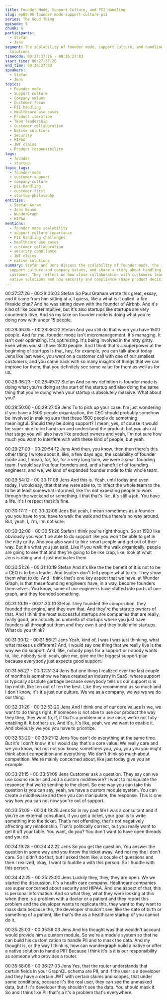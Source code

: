```yaml
---
title: Founder Mode, Support Culture, and PII Handling
slug: ep05-06-founder-mode-support-culture-pii
series: The Good Thing
episode: 5
chunk: 6
participants:
  - Stefan
  - Jens
segment: The scalability of founder mode, support culture, and handling PII in customer
  solutions
timecode: 00:27:37:26 - 00:36:27:03
start_time: 00:27:37:26
end_time: 00:36:27:03
speakers:
  - Stefan
  - Jens
topics:
  - Founder mode
  - Support culture
  - Company values
  - Customer focus
  - PII handling
  - Healthcare use cases
  - Product iteration
  - Team leadership
  - Customer collaboration
  - Native solutions
  - Security
  - HIPAA
  - JWT claims
  - Product responsibility
tags:
  - founder
  - startup
topic_tags:
  - founder-mode
  - customer-support
  - company-culture
  - pii-handling
  - customer-first
  - startup-philosophy
entities:
  - Stefan Avram
  - Jens Neuse
  - WunderGraph
  - HIPAA
mentions:
  - founder mode scalability
  - support culture importance
  - PII handling challenges
  - healthcare use cases
  - customer collaboration
  - security compliance
  - JWT claims
  - native solutions
summary: Stefan and Jens discuss the scalability of founder mode, the importance of
  support culture and company values, and share a story about handling PII for a healthcare
  customer. They reflect on how close collaboration with customers leads to better
  native solutions and how security and compliance shape product decisions.
---
```


00:27:37:26 - 00:28:06:03
Stefan
So Paul Graham wrote this great, essay, and it came from him sitting at a, I guess, like a what is
it called, a fire fireside chat? And he was sitting down with the founder of Airbnb. And it's kind of
like counterintuitive, but it's also startups like startups are very counterintuitive. And so my take
on founder mode is doing what you're doing now with under 15 people.

00:28:06:05 - 00:28:36:22
Stefan
And you still do that when you have 1500 people. And for me, founder mode isn't
micromanagement. It's managing. It isn't over optimizing. It's optimizing. It's being involved in
the nitty gritty. Even when you still have 1500 people. And I think that's a superpower at the
beginning of startups is that, hey, for example, you can talk about today Jens like last week, you
went on a customer call with one of our smallest customers, and you came back with so many
insights of things that we can improve for them, that you definitely see some value for them as
well as for us.

00:28:36:23 - 00:28:49:27
Stefan
And so my definition is founder mode is doing what you're doing at the start of the startup and
also doing the same thing that you're doing when your startup is absolutely massive. What
about you?

00:28:50:00 - 00:29:27:09
Jens
To to pick up your case. I'm just wondering if you have a 1500 people organization, the CEO
should probably somehow be involved in making sure that these 1500 people do something
meaningful. Should they be doing support? I mean, yes, of course it would be super nice to be
hands on and understand the product, but you also at that stage you will also have like product
owners and yeah, I'm not sure how much you want to interfere with with these kind of people,
but yeah.

00:29:27:09 - 00:29:54:12
Jens
And then, you know, then then there's this other thing I wrote about it, like, a few days ago, the
scalability of founder mode and, I mean, for, for, for a very long time, we were a small founding
team. I would say like four founders and, and a handful of of founding engineers, and we, we
kind of expanded founder mode to this whole team.

00:29:54:12 - 00:30:17:08
Jens
And this is. Yeah, until today and even today, I would say, that that we were able to, to infect the
whole team to the to be at least somewhat informed, like I'm not expecting people to work
through the weekend or something. I that that's like, it's still a job. You have a life. It's I respect
that it's fine.

00:30:17:11 - 00:30:32:06
Jens
But yeah, I mean sometimes as a founder you you have to you have to walk the walk and thus
there's no way around. But, yeah, I, I'm, I'm not sure.

00:30:32:08 - 00:30:51:26
Stefan
I think you're right though. So at 1500 like obviously you won't be able to do support like you
won't be able to get in the nitty gritty. And you also want to hire smart people and get out of their
way. But it's what you just said. Like if you walk the walk organically, people are going to see
that and they're going to be like crap, like, look at what Jens is doing and it just motivates them.

00:30:51:26 - 00:31:10:19
Stefan
And it's like the the benefit of it is not to be a CEO is to be a leader. And leaders don't tell people
what to do. They show them what to do. And I think that's one key aspect that we have. at
Wunder Graph, is that these founding engineers have, in a way, become founders themselves.
You know, some of our engineers have shifted into parts of one graph, and they founded
something.

00:31:10:19 - 00:31:30:10
Stefan
They founded the composition, they founded the engine, and they own that. And they're the
startup owners of that. And I think the most successful startups are companies that are really,
really good, are actually an umbrella of startups where you just have founders all throughout
them and they own it and they build mini startups. What do you think?

00:31:30:12 - 00:31:56:21
Jens
Yeah, kind of, I was I was just thinking, what what makes us different? And, I would say one
thing that we really live is the way we do support. And, like, nobody pays for a support or
nobody wants to, like, nobody said, yeah, give me, give me the biggest support plan because
everybody just expects good support.

00:31:56:27 - 00:32:31:24
Jens
But one thing I realized over the last couple of months is somehow we have created an industry
in SaaS, where support is typically absolute garbage because everybody tells us our support is
is top notch, like ten out of ten the best. Like they recommend us so much and I don't know, it's
it's just our culture. We we as a company, we we we we do our thing.

00:32:31:26 - 00:32:53:20
Jens
And I think one of our core values is we, we want to do things right. If someone is not able to
use our product the way they they, they want to, if, if that's a problem or a use case, we're not
fully enabling it. It bothers us. And it's, it's like, yeah, we we want to enable it. And obviously we
you you have to prioritize.

00:32:53:20 - 00:33:21:12
Jens
You can't do everything at the same time. But it's I don't know, it's I would say that's a core
value. We really care and we you know, not not not you know, sometimes you, you, you you
you might think about competition and everything. We don't think so much about competition. We're
mainly concerned about, like just today give you an example.

00:33:21:15 - 00:33:51:09
Jens
Customer ask a question. They say can we use cosmo router and add a custom middleware? I
want to manipulate the response that we're sending to the client. So one way you can take this
question is you can say, yeah, we have a custom module system. You can create a middleware
and then you can manipulate, the response. This is one way how you can not now you're out of
support.

00:33:51:09 - 00:34:19:28
Jens
So in my past life I was a consultant and if you're an external consultant, if you get a ticket, your
goal is to write something into the ticket. That's not offending, that's not negatively affecting any
relationship. That's politically correct, but you really want to get it off your table. You want, do
you? You don't want to have open threads and you do.

00:34:19:28 - 00:34:42:22
Jens
So you get the question. You answer the question in some way and you throw the ticket away.
And not my the I don't care. So I didn't do that, but I asked them like, a couple of questions and
then I realized, okay, I want to huddle a with this person. So I huddle with this person.

00:34:42:25 - 00:35:25:00
Jens
Luckily they, they, they are open. We we started the discussion. It's a health care company.
Healthcare companies are super concerned about security and HIPAA. And one aspect of that,
this is personal information. And so what they, what they were looking at this when there is a
problem with a doctor or a patient and they report this problem and the developer wants to
replicate this, they want to they want to mask data because the, the developer shouldn't see,
like the date of birth or something of a patient, like that's the as a healthcare startup of you
cannot do it.

00:35:25:03 - 00:35:58:03
Jens
And his thought was that wouldn't account would provide him a custom module. So we're a
module system so that he can build his customization to handle PII and to mask the data. And
my thought is, or the way I think is, how can wundergraph build a native or offer a native
solution to handle PII? Because I think it's is it is our responsibility as someone who provides a
router.

00:35:58:06 - 00:36:27:03
Jens
Yes, that the router understands that certain fields in your GraphQL schema are PII, and if the
user is a developer and they have a certain JWT with certain claims and scopes, that under
some conditions, because it's the real user, they can see the unmasked data, but if it's
developer they shouldn't see the data. You should mask it. So and I think like PII that's a it's a
problem that's everywhere.